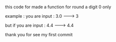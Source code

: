 this code for made a function for round a digit 0 only

example :
you are input : 3.0 ---> 3

but if you are input : 4.4 ---> 4.4

thank you for see my first commit

